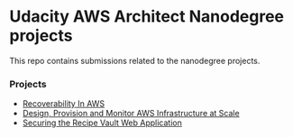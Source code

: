 # Udacity AWS Architect Nanodegree projects

This repo contains submissions related to the nanodegree projects.

### Projects
- [Recoverability In AWS](https://github.com/vinayakvivek/aws-nanodegree/tree/master/p1#project-1-recoverability-in-aws)
- [Design, Provision and Monitor AWS Infrastructure at Scale](https://github.com/vinayakvivek/aws-nanodegree/tree/master/p2#project-2-design-provision-and-monitor-aws-infrastructure-at-scale)
- [Securing the Recipe Vault Web Application](https://github.com/vinayakvivek/aws-nanodegree/tree/master/p3#final-project-securing-the-recipe-vault-web-application)
